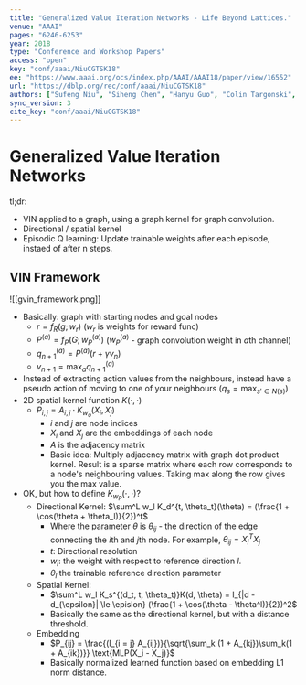 ```yaml
---
title: "Generalized Value Iteration Networks - Life Beyond Lattices."
venue: "AAAI"
pages: "6246-6253"
year: 2018
type: "Conference and Workshop Papers"
access: "open"
key: "conf/aaai/NiuCGTSK18"
ee: "https://www.aaai.org/ocs/index.php/AAAI/AAAI18/paper/view/16552"
url: "https://dblp.org/rec/conf/aaai/NiuCGTSK18"
authors: ["Sufeng Niu", "Siheng Chen", "Hanyu Guo", "Colin Targonski", "Melissa C. Smith", "Jelena Kovacevic"]
sync_version: 3
cite_key: "conf/aaai/NiuCGTSK18"
---
```

# Generalized Value Iteration Networks

tl;dr:
 - VIN applied to a graph, using a graph kernel for graph convolution.
 - Directional / spatial kernel
 - Episodic Q learning: Update trainable weights after each episode, instaed of after n steps.


## VIN Framework

![[gvin_framework.png]]

- Basically: graph with starting nodes and goal nodes
	- $r = f_R(g;w_r)$ ($w_r$ is weights for reward func)
	- $P^{(a)} = f_P(G; w_P^{(a)})$ ($w_P^{(a)}$ - graph convolution weight in $a$th channel)
	- $q^{(a)}_{n + 1} = P^{(a)} (r + \gamma v_n)$
	- $v_{n + 1} = \max_a q^{(a)}_{n + 1}$
- Instead of extracting action values from the neighbours, instead have a pseudo action of moving to one of your neighbours ($q_s = \max_{s' \in N(s)}$)
- 2D spatial kernel function $K(\cdot, \cdot)$
	- $P_{i, j} = A_{i, j} \cdot K_{w_{o}} (X_i, X_j)$
		- $i$ and $j$ are node indices
		- $X_i$ and $X_j$ are the embeddings of each node
		- $A$ is the adjacency matrix
		- Basic idea: Multiply adjacency matrix with graph dot product kernel. Result is a sparse matrix where each row corresponds to a node's neighbouring values. Taking max along the row gives you the max value.
- OK, but how to define $K_{w_P}(\cdot, \cdot)$?
	- Directional Kernel: $\sum^L w_l K_d^{t, \theta_t}(\theta) = (\frac{1 + \cos(\theta + \theta_l)}{2})^t$
		- Where the parameter $\theta$ is $\theta_{ij}$ - the direction of the edge connecting the $i$th and $j$th node. For example, $\theta_{ij} = X_i^TX_j$
		- $t$: Directional resolution
		- $w_l$: the weight with respect to reference direction $l$.
		- $\theta_l$ the trainable reference direction parameter
	- Spatial Kernel:
		- $\sum^L w_l K_s^{(d_t, t, \theta_t)}K(d, \theta) = I_{|d - d_{\epsilon}| \le \epislon} (\frac{1 + \cos(\theta - \theta^l)}{2})^2$
		- Basically the same as the directional kernel, but with a distance threshold.
	- Embedding
		- $P_{ij} = \frac{(I_{i = j} A_{ij})}{\sqrt{\sum_k (1 + A_{kj})\sum_k(1 + A_{ik})}} \text{MLP(X_i - X_j)}$
		- Basically normalized learned function based on embedding L1 norm distance.